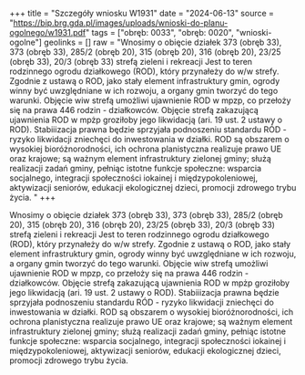 +++
title = "Szczegóły wniosku W1931"
date = "2024-06-13"
source = "https://bip.brg.gda.pl/images/uploads/wnioski-do-planu-ogolnego/w1931.pdf"
tags = ["obręb: 0033", "obręb: 0020", "wnioski-ogolne"]
geolinks = []
raw = "Wnosimy o obięcie działek 373 (obręb 33), 373 (obręb 33), 285/2 (obręb 20), 315 (obręb 20), 316 (obręb 20), 23/25 (obręb 33), 20/3 (obręb 33) strefą zieleni i rekreacji Jest to teren rodzinnego ogrodu działkowego (ROD), który przynałeży do w/w strefy. Zgodnie z ustawą o ROD, jako stały element infrastruktury gmin, ogrody winny być uwzględniane w ich rozwoju, a organy gmin tworzyć do tego warunki. Objęcie wiw strefą umożliwi ujawnienie ROD w mpzp, co przełoży się na prawa 446 rodzin - działkowców. Objęcie strefą zakazującą ujawnienia ROD w mpżp groziłoby jego likwidacją (ari. 19 ust. 2 ustawy o ROD). Stabiiizacja prawna będzie sprzyjała podnoszeniu standardu RÓD - ryzyko likwidacji zniechęci do inwestowania w działki. ROD są obszarem o wysokiej bioróżnorodności, ich ochrona planistyczna realizuje prawo UE oraz krajowe; są ważnym element infrastruktury zielonej gminy; służą realizacji zadań gminy, pełniąc istotne funkcje społeczne: wsparcia socjalnego, integracji społeczności iokainej i międzypokoleniowej, aktywizacji seniorów, edukacji ekologicznej dzieci, promocji zdrowego trybu życia. "
+++

Wnosimy o obięcie działek 373 (obręb 33), 373 (obręb 33), 285/2 (obręb 20), 315 (obręb 20), 316
(obręb 20), 23/25 (obręb 33), 20/3 (obręb 33) strefą zieleni i rekreacji Jest to teren rodzinnego ogrodu
działkowego (ROD), który przynałeży do w/w strefy. Zgodnie z ustawą o ROD, jako stały element infrastruktury
gmin, ogrody winny być uwzględniane w ich rozwoju, a organy gmin tworzyć do tego warunki. Objęcie wiw strefą
umożliwi ujawnienie ROD w mpzp, co przełoży się na prawa 446 rodzin - działkowców. Objęcie strefą zakazującą
ujawnienia ROD w mpżp groziłoby jego likwidacją (ari. 19 ust. 2 ustawy o ROD). Stabiiizacja prawna będzie
sprzyjała podnoszeniu standardu RÓD - ryzyko likwidacji zniechęci do inwestowania w działki. ROD są obszarem
o wysokiej bioróżnorodności, ich ochrona planistyczna realizuje prawo UE oraz krajowe; są ważnym element
infrastruktury zielonej gminy; służą realizacji zadań gminy, pełniąc istotne funkcje społeczne: wsparcia socjalnego,
integracji społeczności iokainej i międzypokoleniowej, aktywizacji seniorów, edukacji ekologicznej dzieci, promocji
zdrowego trybu życia.



